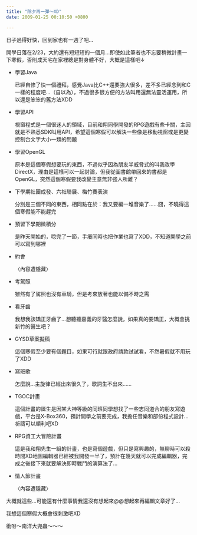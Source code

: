 ```yaml
---
title: "除夕再一彈～XD"
date: 2009-01-25 00:10:50 +0800

---
```



日子過得好快，回到家也有一週了吧...



開學日落在2/23，大約還有短短短的一個月...即使如此筆者也不忘要稍微計畫一下寒假，否則成天宅在家裡總是對身體不好，大概是這樣吧&darr;

<ul><li>學習Java

已經自修了快一個禮拜，感覺Java比C++還要強大很多，差不多已經念到和C一樣的程度吧...（自以為），不過很多很方便的方法叫用還無法靈活運用，所以還是笨笨的舊方法XDD



</li><li>學習API

視窗程式是一個很迷人的領域，目前和翔同學開發的RPG遊戲有些卡關，主因就是不熟悉SDK叫用API，希望這個寒假可以解決一些像是移動視窗或是更變控制台文字大小一類的問題

</li><li>學習OpenGL

原本是這個寒假想要玩的東西，不過似乎因為朋友半威脅式的叫我改學DirectX，理由是這樣可以一起討論，但我從圖書館帶回來的書都是OpenGL，突然這個寒假要我改變主意無非強人所難？

</li><li>下學期社團成發、六社聯展、梅竹賽表演

分別是三個不同的東西，相同點在於：我又要編一堆音樂了......囧，不曉得這個寒假能不能趕完

</li><li>預習下學期微積分

是昨天開始的，唸完了一節，手癢同時也把作業也寫了XDD，不知道開學之前可以寫到哪裡</li><li>約會

〈內容遭隱藏〉

</li><li>考駕照

雖然有了駕照也沒有車騎，但是考來放著也能以備不時之需

</li><li>看牙齒

我想我該矯正牙齒了...想聽聽嘉義的牙醫怎麼說，如果真的要矯正，大概會挑新竹的醫生吧？

</li><li>GYSD草案擬稿

這個寒假至少要有個題目，如果可行就跟政府請款試試看，不然暑假就不用玩了XDD

</li><li>寫班歌

怎麼說...主旋律已經出來很久了，歌詞生不出來......

</li><li>TGOC計畫

這個計畫的誕生是因某大神等級的同班同學想找了一些志同道合的朋友寫遊戲，平台是X-Box360，預計開學之前要完成，我擔任音樂和部份程式設計...祈禱可以順利吧XD

</li><li>RPG資工大冒險計畫

這是我和翔先生一組的計畫，也是寫個遊戲，但只是寫興趣的，無聊時可以殺時間XD地圖編輯器已經被我開發一半了，預計在幾天就可以完成編輯器，完成之後接下來就要解決即時戰鬥的演算法了...

</li><li>情人節計畫

〈內容遭隱藏〉</li></ul>

大概就這些...可能還有什麼事情我還沒有想起來@@想起來再編輯文章好了...



我想這個寒假大概會很刺激吧XD



衝呀～南洋大兜蟲～～～



